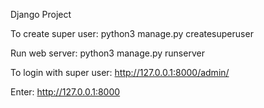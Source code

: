 Django Project

To create super user:
python3 manage.py createsuperuser

Run web server:
python3 manage.py runserver

To login with super user:
http://127.0.0.1:8000/admin/

Enter: http://127.0.0.1:8000
